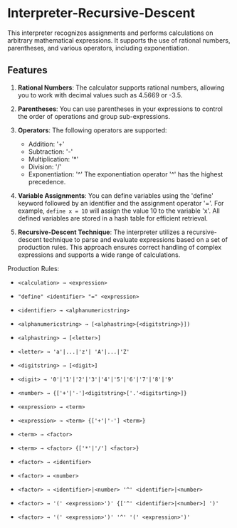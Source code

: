 # Interpreter-Recursive-Descent

This interpreter recognizes assignments and performs calculations on arbitrary mathematical expressions. It supports the use of rational numbers, parentheses, and various operators, including exponentiation.

## Features

1. **Rational Numbers**: The calculator supports rational numbers, allowing you to work with decimal values such as 4.5669 or -3.5.

2. **Parentheses**: You can use parentheses in your expressions to control the order of operations and group sub-expressions.

3. **Operators**: The following operators are supported:
   - Addition: '+'
   - Subtraction: '-'
   - Multiplication: '*'
   - Division: '/'
   - Exponentiation: '^'
   The exponentiation operator '^' has the highest precedence.

4. **Variable Assignments**: You can define variables using the 'define' keyword followed by an identifier and the assignment operator '='. For example, `define x = 10` will assign the value 10 to the variable 'x'. All defined variables are stored in a hash table for efficient retrieval.

5. **Recursive-Descent Technique**: The interpreter utilizes a recursive-descent technique to parse and evaluate expressions based on a set of production rules. This approach ensures correct handling of complex expressions and supports a wide range of calculations.

Production Rules:

- `<calculation> → <expression> `
- `"define" <identifier> "=" <expression>`
- `<identifier> → <alphanumericstring>`
- `<alphanumericstring> → [<alphastring>{<digitstring>}])`
- `<alphastring> → [<letter>]`
- `<letter> → 'a'|...|'z'| 'A'|...|'Z'`
- `<digitstring> → [<digit>]`
- `<digit> → '0'|'1'|'2'|'3'|'4'|'5'|'6'|'7'|'8'|'9'`
- `<number> → {['+'|'-']<digitstring>['.'<digitsrting>]}`

- `<expression> → <term>`
- `<expression> → <term> {['+'|'-'] <term>}`
- `<term> → <factor>`
- `<term> → <factor> {['*'|'/'] <factor>}`
- `<factor> → <identifier>`
- `<factor> → <number>`
- `<factor> → <identifier>|<number> '^' <identifier>|<number>`
- `<factor> → '(' <expression>')' {['^' <identifier>|<number>] ')'`
- `<factor> → '(' <expression>')' '^' '(' <expression>')'`

